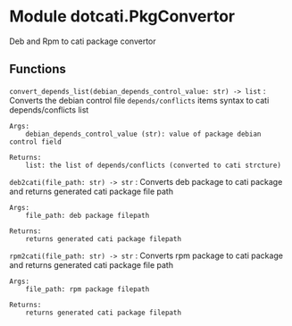 Module dotcati.PkgConvertor
===========================
Deb and Rpm to cati package convertor

Functions
---------

    
`convert_depends_list(debian_depends_control_value: str) ‑> list`
:   Converts the debian control file `depends/conflicts` items syntax to cati depends/conflicts list
    
    Args:
        debian_depends_control_value (str): value of package debian control field
    
    Returns:
        list: the list of depends/conflicts (converted to cati strcture)

    
`deb2cati(file_path: str) ‑> str`
:   Converts deb package to cati package and returns generated cati package file path
    
    Args:
        file_path: deb package filepath
    
    Returns:
        returns generated cati package filepath

    
`rpm2cati(file_path: str) ‑> str`
:   Converts rpm package to cati package and returns generated cati package file path
    
    Args:
        file_path: rpm package filepath
    
    Returns:
        returns generated cati package filepath
